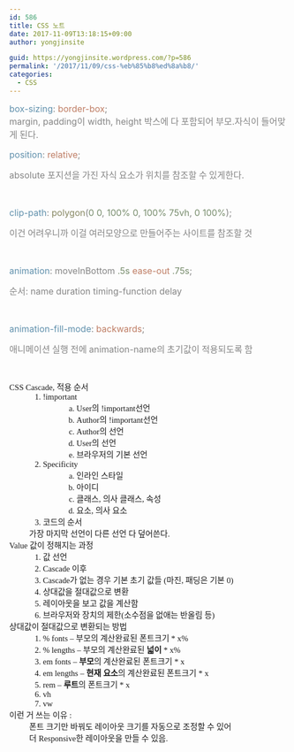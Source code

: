```yaml
---
id: 586
title: CSS 노트
date: 2017-11-09T13:18:15+09:00
author: yongjinsite

guid: https://yongjinsite.wordpress.com/?p=586
permalink: '/2017/11/09/css-%eb%85%b8%ed%8a%b8/'
categories:
  - CSS
---
```

<span style="color:#6090ac;"><span style="font-size:medium;">box-sizing</span></span><span style="color:#858585;"><span style="font-size:medium;">: </span></span><span style="color:#be7c63;"><span style="font-size:medium;">border-box</span></span><span style="color:#858585;"><span style="font-size:medium;">;</span></span>  
<span style="color:#858585;"><span style="font-size:medium;">margin, padding</span></span><span lang="zh-CN"><span style="color:#858585;"><span style="font-family:AppleSDGothicNeo-Regular;"><span style="font-size:medium;">이</span></span></span><span style="color:#858585;"><span style="font-size:medium;"> </span></span></span><span style="color:#858585;"><span style="font-size:medium;">width, height </span></span><span lang="zh-CN"><span style="color:#858585;"><span style="font-family:AppleSDGothicNeo-Regular;"><span style="font-size:medium;">박스에 </span></span></span><span style="color:#858585;"><span style="font-family:AppleSDGothicNeo-Regular;"><span style="font-size:medium;">다 </span></span></span><span style="color:#858585;"><span style="font-family:AppleSDGothicNeo-Regular;"><span style="font-size:medium;">포함되어 </span></span></span><span style="color:#858585;"><span style="font-family:AppleSDGothicNeo-Regular;"><span style="font-size:medium;">부모</span></span></span></span><span style="color:#858585;"><span style="font-size:medium;">.</span></span><span lang="zh-CN"><span style="color:#858585;"><span style="font-family:AppleSDGothicNeo-Regular;"><span style="font-size:medium;">자식이 </span></span></span><span style="color:#858585;"><span style="font-family:AppleSDGothicNeo-Regular;"><span style="font-size:medium;">들어맞게 </span></span></span><span style="color:#858585;"><span style="font-family:AppleSDGothicNeo-Regular;"><span style="font-size:medium;">된다</span></span></span></span><span style="color:#858585;"><span style="font-size:medium;">.</span></span><span style="color:#858585;"> </span>

<div dir="LTR" lang="en-US" style="border:none;padding:0;">
  <p style="margin-bottom:0;line-height:.24in;">
    <span style="color:#6090ac;"><span style="font-size:medium;">position</span></span><span style="color:#858585;"><span style="font-size:medium;">: </span></span><span style="color:#be7c63;"><span style="font-size:medium;">relative</span></span><span style="color:#858585;"><span style="font-size:medium;">;</span></span>
  </p>
  
  <p style="margin-bottom:0;line-height:.24in;">
    <span style="color:#858585;"><span style="font-size:medium;">absolute </span></span><span lang="zh-CN"><span style="color:#858585;"><span style="font-family:AppleSDGothicNeo-Regular;"><span style="font-size:medium;">포지션을 </span></span></span><span style="color:#858585;"><span style="font-family:AppleSDGothicNeo-Regular;"><span style="font-size:medium;">가진 </span></span></span><span style="color:#858585;"><span style="font-family:AppleSDGothicNeo-Regular;"><span style="font-size:medium;">자식 </span></span></span><span style="color:#858585;"><span style="font-family:AppleSDGothicNeo-Regular;"><span style="font-size:medium;">요소가 </span></span></span><span style="color:#858585;"><span style="font-family:AppleSDGothicNeo-Regular;"><span style="font-size:medium;">위치를 </span></span></span><span style="color:#858585;"><span style="font-family:AppleSDGothicNeo-Regular;"><span style="font-size:medium;">참조할 </span></span></span><span style="color:#858585;"><span style="font-family:AppleSDGothicNeo-Regular;"><span style="font-size:medium;">수 </span></span></span><span style="color:#858585;"><span style="font-family:AppleSDGothicNeo-Regular;"><span style="font-size:medium;">있게한다</span></span></span></span><span style="color:#858585;"><span style="font-size:medium;">. </span></span>
  </p>
  
  <p>
    &nbsp;
  </p>
  
  <p style="margin-bottom:0;line-height:.24in;">
    <span style="color:#6090ac;"><span style="font-size:medium;">clip-path</span></span><span style="color:#858585;"><span style="font-size:medium;">: </span></span><span style="color:#868762;"><span style="font-size:medium;">polygon</span></span><span style="color:#858585;"><span style="font-size:medium;">(</span></span><span style="color:#778c6c;"><span style="font-size:medium;">0 0</span></span><span style="color:#858585;"><span style="font-size:medium;">, </span></span><span style="color:#778c6c;"><span style="font-size:medium;">100% 0</span></span><span style="color:#858585;"><span style="font-size:medium;">, </span></span><span style="color:#778c6c;"><span style="font-size:medium;">100% 75vh</span></span><span style="color:#858585;"><span style="font-size:medium;">, </span></span><span style="color:#778c6c;"><span style="font-size:medium;">0 100%</span></span><span style="color:#858585;"><span style="font-size:medium;">);</span></span>
  </p>
  
  <p style="margin-bottom:0;line-height:.24in;">
    <span lang="zh-CN"><span style="color:#858585;"><span style="font-family:AppleSDGothicNeo-Regular;"><span style="font-size:medium;">이건 </span></span></span><span style="color:#858585;"><span style="font-family:AppleSDGothicNeo-Regular;"><span style="font-size:medium;">어려우니까 </span></span></span><span style="color:#858585;"><span style="font-family:AppleSDGothicNeo-Regular;"><span style="font-size:medium;">이걸 </span></span></span><span style="color:#858585;"><span style="font-family:AppleSDGothicNeo-Regular;"><span style="font-size:medium;">여러모양으로 </span></span></span><span style="color:#858585;"><span style="font-family:AppleSDGothicNeo-Regular;"><span style="font-size:medium;">만들어주는 </span></span></span><span style="color:#858585;"><span style="font-family:AppleSDGothicNeo-Regular;"><span style="font-size:medium;">사이트를 </span></span></span><span style="color:#858585;"><span style="font-family:AppleSDGothicNeo-Regular;"><span style="font-size:medium;">참조할 </span></span></span><span style="color:#858585;"><span style="font-family:AppleSDGothicNeo-Regular;"><span style="font-size:medium;">것</span></span></span></span>
  </p>
  
  <p>
    &nbsp;
  </p>
  
  <p style="margin-bottom:0;line-height:.24in;">
    <span style="color:#6090ac;"><span style="font-size:medium;">animation</span></span><span style="color:#858585;"><span style="font-size:medium;">: moveInBottom </span></span><span style="color:#778c6c;"><span style="font-size:medium;">.5s </span></span><span style="color:#be7c63;"><span style="font-size:medium;">ease-out </span></span><span style="color:#778c6c;"><span style="font-size:medium;">.75s</span></span><span style="color:#858585;"><span style="font-size:medium;">;</span></span>
  </p>
  
  <p style="margin-bottom:0;line-height:.24in;">
    <span lang="zh-CN"><span style="color:#858585;"><span style="font-family:AppleSDGothicNeo-Regular;"><span style="font-size:medium;">순서</span></span></span></span><span style="color:#858585;"><span style="font-size:medium;">: name duration timing-function delay</span></span>
  </p>
  
  <p>
    &nbsp;
  </p>
  
  <p style="margin-bottom:0;line-height:.24in;">
    <span style="color:#6090ac;"><span style="font-size:medium;">animation-fill-mode</span></span><span style="color:#858585;"><span style="font-size:medium;">: </span></span><span style="color:#be7c63;"><span style="font-size:medium;">backwards</span></span><span style="color:#858585;"><span style="font-size:medium;">; </span></span>
  </p>
  
  <p style="margin-bottom:0;line-height:.24in;">
    <span lang="zh-CN"><span style="color:#858585;"><span style="font-family:AppleSDGothicNeo-Regular;"><span style="font-size:medium;">애니메이션 </span></span></span><span style="color:#858585;"><span style="font-family:AppleSDGothicNeo-Regular;"><span style="font-size:medium;">실행 </span></span></span><span style="color:#858585;"><span style="font-family:AppleSDGothicNeo-Regular;"><span style="font-size:medium;">전에 </span></span></span></span><span style="color:#858585;"><span style="font-size:medium;">animation-name</span></span><span lang="zh-CN"><span style="color:#858585;"><span style="font-family:AppleSDGothicNeo-Regular;"><span style="font-size:medium;">의 </span></span></span><span style="color:#858585;"><span style="font-family:AppleSDGothicNeo-Regular;"><span style="font-size:medium;">초기값이 </span></span></span><span style="color:#858585;"><span style="font-family:AppleSDGothicNeo-Regular;"><span style="font-size:medium;">적용되도록 </span></span></span><span style="color:#858585;"><span style="font-family:AppleSDGothicNeo-Regular;"><span style="font-size:medium;">함</span></span></span></span>
  </p>
</div>

&nbsp;

<div style="direction:ltr;border-width:100%;">
  <div style="direction:ltr;margin-top:0;margin-left:0;width:5.1763in;">
    <div style="direction:ltr;margin-top:0;margin-left:0;width:5.1763in;">
      <p style="margin:0;font-family:'Malgun Gothic';font-size:11pt;">
        <span lang="en-US">CSS Cascade, </span><span lang="ko-KR">적용</span> <span lang="ko-KR">순서</span>
      </p>
      
<ol style="margin-left:.375in;direction:ltr;unicode-bidi:embed;margin-top:0;margin-bottom:0;font-family:'Malgun Gothic';font-size:11pt;font-weight:normal;font-style:normal;" type="1">
  <li style="margin-top:0;margin-bottom:0;vertical-align:middle;" value="1">
    <span style="font-family:'Malgun Gothic';font-size:11pt;font-weight:normal;font-style:normal;">!important</span> <ol style="margin-left:.375in;direction:ltr;unicode-bidi:embed;margin-top:0;margin-bottom:0;font-family:'Malgun Gothic';font-size:11pt;font-weight:normal;font-style:normal;" type="a">
      <li style="margin-top:0;margin-bottom:0;vertical-align:middle;" value="1">
        <span lang="en-US" style="font-family:'Malgun Gothic';font-size:11pt;font-weight:normal;font-style:normal;">User</span><span lang="ko-KR" style="font-family:'Malgun Gothic';font-size:11pt;font-weight:normal;font-style:normal;">의 </span><span lang="en-US" style="font-family:'Malgun Gothic';font-size:11pt;font-weight:normal;font-style:normal;">!important</span><span lang="ko-KR" style="font-family:'Malgun Gothic';font-size:11pt;font-weight:normal;font-style:normal;">선언</span>
      </li>
      <li style="margin-top:0;margin-bottom:0;vertical-align:middle;">
        <span lang="en-US" style="font-family:'Malgun Gothic';font-size:11pt;">Author</span><span lang="ko-KR" style="font-family:'Malgun Gothic';font-size:11pt;">의 </span><span lang="en-US" style="font-family:'Malgun Gothic';font-size:11pt;">!important</span><span lang="ko-KR" style="font-family:'Malgun Gothic';font-size:11pt;">선언</span>
      </li>
      <li style="margin-top:0;margin-bottom:0;vertical-align:middle;">
        <span lang="en-US" style="font-family:'Malgun Gothic';font-size:11pt;">Author</span><span lang="ko-KR" style="font-family:'Malgun Gothic';font-size:11pt;">의 선언</span>
      </li>
      <li style="margin-top:0;margin-bottom:0;vertical-align:middle;">
        <span lang="en-US" style="font-family:'Malgun Gothic';font-size:11pt;">User</span><span lang="ko-KR" style="font-family:'Malgun Gothic';font-size:11pt;">의 선언</span>
      </li>
      <li style="margin-top:0;margin-bottom:0;vertical-align:middle;">
        <span style="font-family:'Malgun Gothic';font-size:11pt;">브라우저의 기본 선언</span>
      </li>
    </ol>
  </li>
  
  <li style="margin-top:0;margin-bottom:0;vertical-align:middle;">
    <span style="font-family:'Malgun Gothic';font-size:11pt;">Specificity</span> <ol style="margin-left:.375in;direction:ltr;unicode-bidi:embed;margin-top:0;margin-bottom:0;font-family:'Malgun Gothic';font-size:11pt;font-weight:normal;font-style:normal;" type="a">
      <li style="margin-top:0;margin-bottom:0;vertical-align:middle;" value="1">
        <span style="font-family:'Malgun Gothic';font-size:11pt;font-weight:normal;font-style:normal;">인라인 스타일</span>
      </li>
      <li style="margin-top:0;margin-bottom:0;vertical-align:middle;">
        <span style="font-family:'Malgun Gothic';font-size:11pt;">아이디</span>
      </li>
      <li style="margin-top:0;margin-bottom:0;vertical-align:middle;">
        <span lang="ko-KR" style="font-family:'Malgun Gothic';font-size:11pt;">클래스</span><span lang="en-US" style="font-family:'Malgun Gothic';font-size:11pt;">, </span><span lang="ko-KR" style="font-family:'Malgun Gothic';font-size:11pt;">의사 클래스</span><span lang="en-US" style="font-family:'Malgun Gothic';font-size:11pt;">, </span><span lang="ko-KR" style="font-family:'Malgun Gothic';font-size:11pt;">속성</span>
      </li>
      <li style="margin-top:0;margin-bottom:0;vertical-align:middle;">
        <span lang="ko-KR" style="font-family:'Malgun Gothic';font-size:11pt;">요소</span><span lang="en-US" style="font-family:'Malgun Gothic';font-size:11pt;">, </span><span lang="ko-KR" style="font-family:'Malgun Gothic';font-size:11pt;">의사 요소</span>
      </li>
    </ol>
  </li>
  
  <li style="margin-top:0;margin-bottom:0;vertical-align:middle;">
    <span style="font-family:'Malgun Gothic';font-size:11pt;">코드의 순서</span>
  </li>
</ol>

<p style="margin:0;margin-left:.375in;font-family:'Malgun Gothic';font-size:11pt;">
  <span lang="ko-KR">가장 마지막 선언이 다른 선언 다 덮어쓴다</span><span lang="en-US">.</span>
</p>

<p lang="en-US" style="margin:0;margin-left:.375in;font-family:'Malgun Gothic';font-size:11pt;">
  <p style="margin:0;font-family:'Malgun Gothic';font-size:11pt;">
    <span lang="en-US">Value </span><span lang="ko-KR">값이 정해지는 과정</span>
  </p>
  
  <ol style="margin-left:.375in;direction:ltr;unicode-bidi:embed;margin-top:0;margin-bottom:0;font-family:'Malgun Gothic';font-size:11pt;font-weight:normal;font-style:normal;" type="1">
    <li style="margin-top:0;margin-bottom:0;vertical-align:middle;" value="1">
      <span style="font-family:'Malgun Gothic';font-size:11pt;font-weight:normal;font-style:normal;">값 선언</span>
    </li>
    <li style="margin-top:0;margin-bottom:0;vertical-align:middle;">
      <span lang="en-US" style="font-family:'Malgun Gothic';font-size:11pt;">Cascade </span><span lang="ko-KR" style="font-family:'Malgun Gothic';font-size:11pt;">이후</span>
    </li>
    <li style="margin-top:0;margin-bottom:0;vertical-align:middle;">
      <span lang="en-US" style="font-family:'Malgun Gothic';font-size:11pt;">Cascade</span><span lang="ko-KR" style="font-family:'Malgun Gothic';font-size:11pt;">가 없는 경우 기본</span> <span lang="ko-KR" style="font-family:'Malgun Gothic';font-size:11pt;">초기 값들</span><span lang="en-US" style="font-family:'Malgun Gothic';font-size:11pt;"> (</span><span lang="ko-KR" style="font-family:'Malgun Gothic';font-size:11pt;">마진</span><span lang="en-US" style="font-family:'Malgun Gothic';font-size:11pt;">, </span><span lang="ko-KR" style="font-family:'Malgun Gothic';font-size:11pt;">패딩은 기본 </span><span lang="en-US" style="font-family:'Malgun Gothic';font-size:11pt;">0)</span>
    </li>
    <li style="margin-top:0;margin-bottom:0;vertical-align:middle;">
      <span style="font-family:'Malgun Gothic';font-size:11pt;">상대값을 절대값으로 변환</span>
    </li>
    <li style="margin-top:0;margin-bottom:0;vertical-align:middle;">
      <span style="font-family:'Malgun Gothic';font-size:11pt;">레이아웃을 보고 값을 계산함</span>
    </li>
    <li style="margin-top:0;margin-bottom:0;vertical-align:middle;">
      <span lang="ko-KR" style="font-family:'Malgun Gothic';font-size:11pt;">브라우저와 장치의 제한</span><span lang="en-US" style="font-family:'Malgun Gothic';font-size:11pt;">(</span><span lang="ko-KR" style="font-family:'Malgun Gothic';font-size:11pt;">소수점을 없애는 반올림 등</span><span lang="en-US" style="font-family:'Malgun Gothic';font-size:11pt;">)</span>
    </li>
  </ol>
  
  <p lang="en-US" style="margin:0;margin-left:.375in;font-family:'Malgun Gothic';font-size:11pt;">
    <p style="margin:0;font-family:'Malgun Gothic';font-size:11pt;">
      <span lang="ko-KR">상대값이 절대값으로 변환되는</span> <span lang="ko-KR">방법</span>
    </p>
    
<ol style="margin-left:.375in;direction:ltr;unicode-bidi:embed;margin-top:0;margin-bottom:0;font-family:'Malgun Gothic';font-size:11pt;font-weight:normal;font-style:normal;" type="1">
<li style="margin-top:0;margin-bottom:0;vertical-align:middle;" value="1">
  <span lang="en-US" style="font-family:'Malgun Gothic';font-size:11pt;font-weight:normal;font-style:normal;">% fonts &#8211; </span><span lang="ko-KR" style="font-family:'Malgun Gothic';font-size:11pt;font-weight:normal;font-style:normal;">부모의 계산완료된 폰트크기 </span><span lang="en-US" style="font-family:'Malgun Gothic';font-size:11pt;font-weight:normal;font-style:normal;">* x%</span>
</li>
<li style="margin-top:0;margin-bottom:0;vertical-align:middle;">
  <span lang="en-US" style="font-family:'Malgun Gothic';font-size:11pt;">% lengths &#8211; </span><span lang="ko-KR" style="font-family:'Malgun Gothic';font-size:11pt;">부모의 계산완료된 </span><span lang="ko-KR" style="font-weight:bold;font-family:'Malgun Gothic';font-size:11pt;">넓이</span><span lang="en-US" style="font-family:'Malgun Gothic';font-size:11pt;"> * x%</span>
</li>
<li style="margin-top:0;margin-bottom:0;vertical-align:middle;">
  <span lang="en-US" style="font-family:'Malgun Gothic';font-size:11pt;">em fonts &#8211; </span><span lang="ko-KR" style="font-weight:bold;font-family:'Malgun Gothic';font-size:11pt;">부모</span><span lang="ko-KR" style="font-family:'Malgun Gothic';font-size:11pt;">의 계산완료된 폰트크기 </span><span lang="en-US" style="font-family:'Malgun Gothic';font-size:11pt;">* x</span>
</li>
<li style="margin-top:0;margin-bottom:0;vertical-align:middle;">
  <span lang="en-US" style="font-family:'Malgun Gothic';font-size:11pt;">em lengths &#8211; </span><span lang="ko-KR" style="font-weight:bold;font-family:'Malgun Gothic';font-size:11pt;">현재</span> <span lang="ko-KR" style="font-weight:bold;font-family:'Malgun Gothic';font-size:11pt;">요소</span><span lang="ko-KR" style="font-family:'Malgun Gothic';font-size:11pt;">의 계산완료된 폰트크기 </span><span lang="en-US" style="font-family:'Malgun Gothic';font-size:11pt;">* x</span>
</li>
<li style="margin-top:0;margin-bottom:0;vertical-align:middle;">
  <span lang="en-US" style="font-family:'Malgun Gothic';font-size:11pt;">rem &#8211; </span><span lang="ko-KR" style="font-weight:bold;font-family:'Malgun Gothic';font-size:11pt;">루트</span><span lang="ko-KR" style="font-family:'Malgun Gothic';font-size:11pt;">의 폰트크기 </span><span lang="en-US" style="font-family:'Malgun Gothic';font-size:11pt;">* x</span>
</li>
<li style="margin-top:0;margin-bottom:0;vertical-align:middle;">
  <span style="font-family:'Malgun Gothic';font-size:11pt;">vh </span>
</li>
<li style="margin-top:0;margin-bottom:0;vertical-align:middle;">
  <span style="font-family:'Malgun Gothic';font-size:11pt;">vw</span>
</li>
</ol>

<p lang="en-US" style="margin:0;font-family:'Malgun Gothic';font-size:11pt;">
<p style="margin:0;font-family:'Malgun Gothic';font-size:11pt;">
  <span lang="ko-KR">이런 거 쓰는 이유 </span><span lang="en-US">:</span>
</p>

<p style="margin:0;margin-left:.375in;font-family:'Malgun Gothic';font-size:11pt;">
  폰트 크기만 바꿔도 레이아웃 크기를 자동으로 조정할 수 있어
</p>

<p style="margin:0;margin-left:.375in;font-family:'Malgun Gothic';font-size:11pt;">
  <span lang="ko-KR">더 </span><span lang="en-US">Responsive</span><span lang="ko-KR">한 레이아웃을 만들 수 있음</span><span lang="en-US">.</span>
</p>